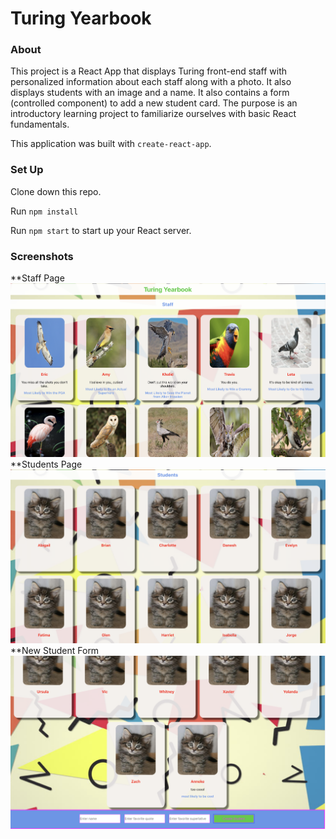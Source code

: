 # Turing Yearbook

### About

This project is a React App that displays Turing front-end staff with personalized information about each staff along with a photo.  It also displays students with an image and a name.  It also contains a form (controlled component) to add a new student card.
The purpose is an introductory learning project to familiarize ourselves with basic React fundamentals. 

This application was built with `create-react-app`.

### Set Up

Clone down this repo.

Run `npm install`

Run `npm start` to start up your React server. 


### Screenshots

**Staff Page
![Staff](https://github.com/annekemcgrady/yearbook/blob/master/src/images/staff.png)
**Students Page
![Students](https://github.com/annekemcgrady/yearbook/blob/master/src/images/students.png)
**New Student Form
![Form](https://github.com/annekemcgrady/yearbook/blob/master/src/images/form.png)


